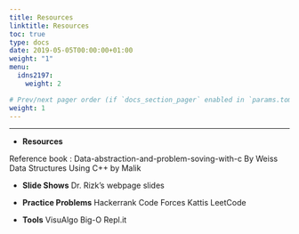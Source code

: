 ```yaml
---
title: Resources
linktitle: Resources
toc: true
type: docs
date: 2019-05-05T00:00:00+01:00
weight: "1"
menu:
  idns2197:
    weight: 2

# Prev/next pager order (if `docs_section_pager` enabled in `params.toml`)
weight: 1
---
```

---
*   **Resources** 

Reference book : Data-abstraction-and-problem-soving-with-c By Weiss
Data Structures Using C++ by Malik

*   **Slide Shows** 
Dr. Rizk’s webpage slides
*   **Practice Problems** 
Hackerrank
Code Forces
Kattis
LeetCode

*   **Tools** 
VisuAlgo
Big-O
Repl.it